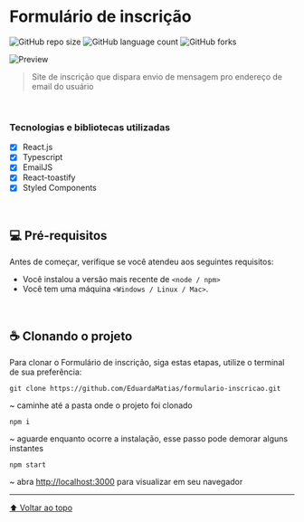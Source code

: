 # Formulário de inscrição

![GitHub repo size](https://img.shields.io/github/repo-size/EduardaMatias/formulario-inscricao?style=for-the-badge)
![GitHub language count](https://img.shields.io/github/languages/count/EduardaMatias/formulario-inscricao?style=for-the-badge)
![GitHub forks](https://img.shields.io/github/forks/EduardaMatias/formulario-inscricao?style=for-the-badge)

<img src="../../Pictures/form-react/public/preview.png" alt="Preview">

> Site de inscrição que dispara envio de mensagem pro endereço de email do usuário

<br>

### Tecnologias e bibliotecas utilizadas

- [x] React.js
- [x] Typescript
- [x] EmailJS
- [x] React-toastify
- [x] Styled Components

<br>

## 💻 Pré-requisitos

Antes de começar, verifique se você atendeu aos seguintes requisitos:
<!---Estes são apenas requisitos de exemplo. Adicionar, duplicar ou remover conforme necessário--->
* Você instalou a versão mais recente de `<node / npm>`
* Você tem uma máquina `<Windows / Linux / Mac>`.

<br>

## ☕ Clonando o projeto

Para clonar o Formulário de inscrição, siga estas etapas, utilize o terminal de sua preferência:

```
git clone https://github.com/EduardaMatias/formulario-inscricao.git
```

~ caminhe até a pasta onde o projeto foi clonado
```
npm i
```
~ aguarde enquanto ocorre a instalação, esse passo pode demorar alguns instantes
```
npm start
```
~ abra [http://localhost:3000](http://localhost:3000) para visualizar em seu navegador

---

[⬆ Voltar ao topo](#formulário-de-inscrição)<br>
